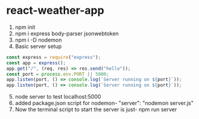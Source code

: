 # react-weather-app

1. npm init
2. npm i express body-parser jsonwebtoken
3. npm i -D nodemon
4. Basic server setup

```js
const express = require("express");
const app = express();
app.get("/", (req, res) => res.send("hello"));
const port = process.env.PORT || 5000;
app.listen(port, () => console.log(`Server running on ${port}`));
app.listen(port, () => console.log(`Server running on ${port}`));
```

5. node server to test localhost:5000
6. added package.json script for nodemon- "server": "nodemon server.js"
7. Now the terminal script to start the server is just- npm run server
